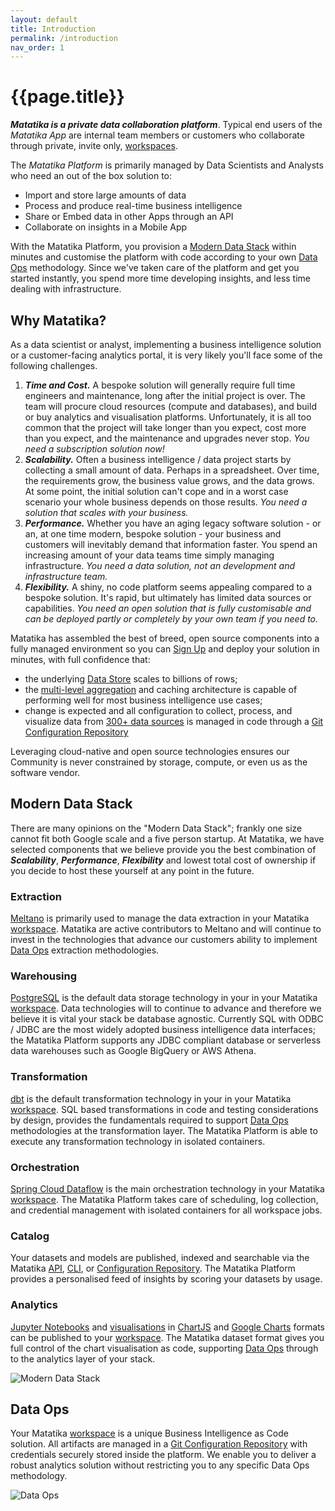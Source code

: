 ```yaml
---
layout: default
title: Introduction
permalink: /introduction
nav_order: 1
---
```


# {{page.title}}


***Matatika is a private data collaboration platform***. Typical end users of the *Matatika App* are internal team members or customers who collaborate through private, invite only, [workspaces]({{site.baseurl}}/glossary#workspace).

The *Matatika Platform* is primarily managed by Data Scientists and Analysts who need an out of the box solution to:

- Import and store large amounts of data
- Process and produce real-time business intelligence
- Share or Embed data in other Apps through an API
- Collaborate on insights in a Mobile App


With the Matatika Platform, you provision a [Modern Data Stack](#modern-data-stack) within minutes and customise the platform with code according to your own [Data Ops](#data-ops) methodology. Since we've taken care of the platform and get you started instantly, you spend more time developing insights, and less time dealing with infrastructure.


## Why Matatika?

As a data scientist or analyst, implementing a business intelligence solution or a customer-facing analytics portal, it is very likely you'll face some of the following challenges.

1. ***Time and Cost.*** A bespoke solution will generally require full time engineers and maintenance, long after the initial project is over. The team will procure cloud resources (compute and databases), and build or buy analytics and visualisation platforms. Unfortunately, it is all too common that the project will take longer than you expect, cost more than you expect, and the maintenance and upgrades never stop. *You need a subscription solution now!*
2. ***Scalability.*** Often a business intelligence / data project starts by collecting a small amount of data. Perhaps in a spreadsheet. Over time, the requirements grow, the business value grows, and the data grows. At some point, the initial solution can't cope and in a worst case scenario your whole business depends on those results. *You need a solution that scales with your business.*
3. ***Performance.*** Whether you have an aging legacy software solution - or an, at one time modern, bespoke solution - your business and customers will inevitably demand that information faster. You spend an increasing amount of your data teams time simply managing infrastructure. *You need a data solution, not an development and infrastructure team.*
4. ***Flexibility.*** A shiny, no code platform seems appealing compared to a bespoke solution. It's rapid, but ultimately has limited data sources or capabilities. *You need an open solution that is fully customisable and can be deployed partly or completely by your own team if you need to.*

Matatika has assembled the best of breed, open source components into a fully managed environment so you can [Sign Up]({{site.www_url}}/try-buy) and deploy your solution in minutes, with full confidence that:

- the underlying [Data Store]({{site.baseurl}}/glossary#data-store) scales to billions of rows; 
- the [multi-level aggregation]({{site.baseurl}}/glossary#transforms) and caching architecture is capable of performing well for most business intelligence use cases; 
- change is expected and all configuration to collect, process, and visualize data from [300+ data sources]({{site.baseurl}}/glossary#data-source) is managed in code through a [Git Configuration Repository]({{site.baseurl}}/glossary#configuration-repository)

Leveraging cloud-native and open source technologies ensures our Community is never constrained by storage, compute, or even us as the software vendor.


## Modern Data Stack

There are many opinions on the "Modern Data Stack"; frankly one size cannot fit both Google scale and a five person startup. At Matatika, we have selected components that we believe provide you the best combination of ***Scalability***, ***Performance***, ***Flexibility*** and lowest total cost of ownership if you decide to host these yourself at any point in the future.

### Extraction

[Meltano](https://meltano.com/) is primarily used to manage the data extraction in your Matatika [workspace]({{site.baseurl}}/glossary#workspace). Matatika are active contributors to Meltano and will continue to invest in the technologies that advance our customers ability to implement [Data Ops](#data-ops) extraction methodologies.

### Warehousing

[PostgreSQL](https://www.postgresql.org/) is the default data storage technology in your in your Matatika [workspace]({{site.baseurl}}/glossary#workspace). Data technologies will to continue to advance and therefore we believe it is vital your stack be database agnostic. Currently SQL with ODBC / JDBC are the most widely adopted business intelligence data interfaces; the Matatika Platform supports any JDBC compliant database or serverless data warehouses such as Google BigQuery or AWS Athena.

### Transformation

[dbt](https://www.getdbt.com/) is the default transformation technology in your in your Matatika [workspace]({{site.baseurl}}/glossary#workspace). SQL based transformations in code and testing considerations by design, provides the fundamentals required to support [Data Ops](#data-ops) methodologies at the transformation layer. The Matatika Platform is able to execute any transformation technology in isolated containers.

### Orchestration

[Spring Cloud Dataflow](https://spring.io/projects/spring-cloud-dataflow) is the main orchestration technology in your Matatika [workspace]({{site.baseurl}}/glossary#workspace). The Matatika Platform takes care of scheduling, log collection, and credential management with isolated containers for all workspace jobs.

### Catalog

Your datasets and models are published, indexed and searchable via the Matatika [API]({{site.baseurl}}/api/resources), [CLI]({{site.baseurl}}/cli), or [Configuration Repository](#configuration-repository). The Matatika Platform provides a personalised feed of insights by scoring your datasets by usage.

### Analytics

[Jupyter Notebooks](https://jupyter.org/) and [visualisations](http://0.0.0.0:4000/docs/data-visualisation/) in [ChartJS](https://www.chartjs.org/) and [Google Charts](https://developers.google.com/chart) formats can be published to your [workspace]({{site.baseurl}}/glossary#workspace). The Matatika dataset format gives you full control of the chart visualisation as code, supporting [Data Ops](#data-ops) through to the analytics layer of your stack.


![Modern Data Stack]({{site.baseurl}}/assets/img/ModernDataStack.png)



## Data Ops

Your Matatika [workspace]({{site.baseurl}}/glossary#workspace) is a unique Business Intelligence as Code solution. All artifacts are managed in a [Git Configuration Repository](#configuration-repository) with credentials securely stored inside the platform. We enable you to deliver a robust analytics solution without restricting you to any specific Data Ops methodology.

![Data Ops]({{site.baseurl}}/assets/img/DataOps.png)


